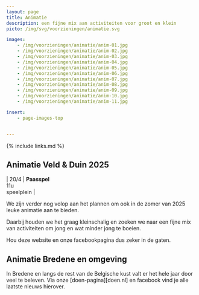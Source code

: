 ```yaml
---
layout: page
title: Animatie
description: een fijne mix aan activiteiten voor groot en klein
picto: /img/svg/voorzieningen/animatie.svg

images:
    - /img/voorzieningen/animatie/anim-01.jpg
    - /img/voorzieningen/animatie/anim-02.jpg
    - /img/voorzieningen/animatie/anim-03.jpg
    - /img/voorzieningen/animatie/anim-04.jpg
    - /img/voorzieningen/animatie/anim-05.jpg
    - /img/voorzieningen/animatie/anim-06.jpg
    - /img/voorzieningen/animatie/anim-07.jpg
    - /img/voorzieningen/animatie/anim-08.jpg
    - /img/voorzieningen/animatie/anim-09.jpg
    - /img/voorzieningen/animatie/anim-10.jpg
    - /img/voorzieningen/animatie/anim-11.jpg

insert:
    - page-images-top


---
```

{% include links.md %}

## Animatie Veld & Duin 2025

| 20/4  | **Paasspel**<br>11u <br>speelplein  |

We zijn verder nog volop aan het plannen om ook in de zomer van 2025 leuke animatie aan te bieden.

Daarbij houden we het graag kleinschalig en zoeken we naar een fijne mix van activiteiten om jong en wat minder jong te boeien.

Hou deze website en onze facebookpagina dus zeker in de gaten.

<!-- behouden voor volgende jaren:
We zijn nog volop aan het plannen om ook in de zomer van 2023 leuke animatie aan te bieden.

Daarbij houden we het graag kleinschalig en zoeken we naar een fijne mix van activiteiten om jong en wat minder jong te boeien.

Hou deze website en onze facebookpagina dus zeker in de gaten.
-->

## Animatie Bredene en omgeving

In Bredene en langs de rest van de Belgische kust valt er het hele jaar door veel te beleven.
Via onze [doen-pagina][doen.nl] en facebook vind je alle laatste nieuws hierover.
